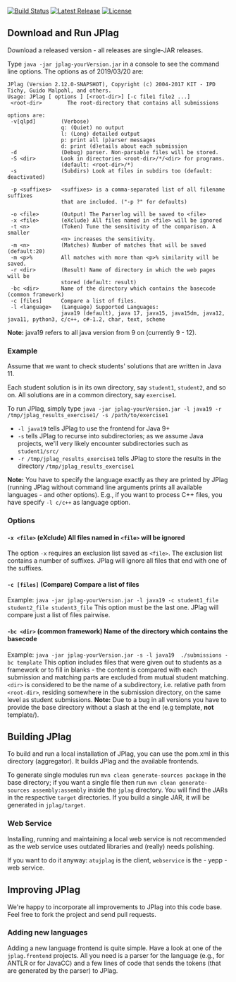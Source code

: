 [![Build Status](https://travis-ci.org/jplag/jplag.svg?branch=master)](https://travis-ci.org/jplag/)
[![Latest Release](https://img.shields.io/github/release/jplag/jplag.svg)](https://github.com/jplag/jplag/releases/latest)
[![License](https://img.shields.io/github/license/jplag/jplag.svg)](https://github.com/jplag/jplag/blob/master/LICENSE)


## Download and Run JPlag
Download a released version - all releases are single-JAR releases.

Type `java -jar jplag-yourVersion.jar` in a console to see the command line options.
The options as of 2019/03/20 are:

```
JPlag (Version 2.12.0-SNAPSHOT), Copyright (c) 2004-2017 KIT - IPD Tichy, Guido Malpohl, and others.
Usage: JPlag [ options ] [<root-dir>] [-c file1 file2 ...]
 <root-dir>        The root-directory that contains all submissions

options are:
 -v[qlpd]        (Verbose)
                 q: (Quiet) no output
                 l: (Long) detailed output
                 p: print all (p)arser messages
                 d: print (d)etails about each submission
 -d              (Debug) parser. Non-parsable files will be stored.
 -S <dir>        Look in directories <root-dir>/*/<dir> for programs.
                 (default: <root-dir>/*)
 -s              (Subdirs) Look at files in subdirs too (default: deactivated)

 -p <suffixes>   <suffixes> is a comma-separated list of all filename suffixes
                 that are included. ("-p ?" for defaults)

 -o <file>       (Output) The Parserlog will be saved to <file>
 -x <file>       (eXclude) All files named in <file> will be ignored
 -t <n>          (Token) Tune the sensitivity of the comparison. A smaller
                 <n> increases the sensitivity.
 -m <n>          (Matches) Number of matches that will be saved (default:20)
 -m <p>%         All matches with more than <p>% similarity will be saved.
 -r <dir>        (Result) Name of directory in which the web pages will be
                 stored (default: result)
 -bc <dir>       Name of the directory which contains the basecode (common framework)
 -c [files]      Compare a list of files.
 -l <language>   (Language) Supported Languages:
                 java19 (default), java 17, java15, java15dm, java12, java11, python3, c/c++, c#-1.2, char, text, scheme
```

**Note:** java19 refers to all java version from 9 on (currently 9 - 12).

### Example
Assume that we want to check students' solutions that are written in Java 11.

Each student solution is in its own directory, say `student1`, `student2`, and so on.
All solutions are in a common directory, say `exercise1`.

To run JPlag, simply type `java -jar jplag-yourVersion.jar -l java19 -r /tmp/jplag_results_exercise1/ -s /path/to/exercise1`

- `-l java19` tells JPlag to use the frontend for Java 9+
- `-s` tells JPlag to recurse into subdirectories; as we assume Java projects, we'll very likely encounter subdirectories such as `student1/src/`
- `-r /tmp/jplag_results_exercise1` tells JPlag to store the results in the directory `/tmp/jplag_results_exercise1`

**Note:** You have to specify the language exactly as they are printed by JPlag (running JPlag without command line arguments prints all available languages - and other options).
E.g., if you want to process C++ files, you have specify `-l c/c++` as language option.

### Options
#### `-x <file>`   (eXclude) All files named in `<file>` will be ignored
The option `-x` requires an exclusion list saved as `<file>`.
The exclusion list contains a  number of suffixes.
JPlag will ignore all files that end with one of the suffixes.

#### `-c [files]`   (Compare) Compare a list of files
Example: `java -jar jplag-yourVersion.jar -l java19 -c student1_file student2_file student3_file`
This option must be the last one.
JPlag will compare just a list of files pairwise.

#### `-bc <dir>`   (common framework) Name of the directory which contains the basecode
Example: `java -jar jplag-yourVersion.jar -s -l java19  ./submissions -bc template`
This option includes files that were given out to students as a framework or to fill in blanks - the content is compared with each submission and matching parts are excluded from mutual student matching.
`<dir>` is considered to be the name of a subdirectory, i.e. relative path from `<root-dir>`, residing somewhere in the submission directory, on the same level as student submissions.
**Note:** Due to a bug in all versions you have to provide the base directory without a slash at the end (e.g template, **not** template/).

## Building JPlag
To build and run a local installation of JPlag, you can use the pom.xml in this directory (aggregator). It builds JPlag and the available frontends.

To generate single modules run `mvn clean generate-sources package` in the base directory; if you want a single file then run `mvn clean generate-sources assembly:assembly` inside the `jplag` directory. You will find the JARs in the respective `target` directories. If you build a single JAR, it will be generated in `jplag/target`.

### Web Service
Installing, running and maintaining a local web service is not recommended as the web service uses outdated libraries and (really) needs polishing.

If you want to do it anyway: `atujplag` is the client, `webservice` is the - yepp - web service.

## Improving JPlag
We're happy to incorporate all improvements to JPlag into this code base. Feel free to fork the project and send pull requests.

### Adding new languages
Adding a new language frontend is quite simple. Have a look at one of the `jplag.frontend` projects. All you need is a parser for the language (e.g., for ANTLR or for JavaCC) and a few lines of code that sends the tokens (that are generated by the parser) to JPlag.
